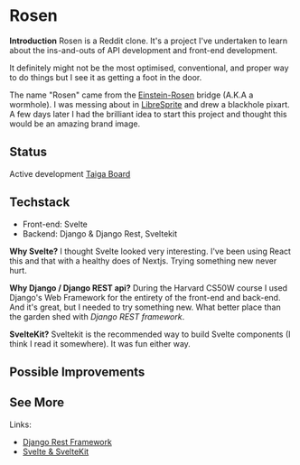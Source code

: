 ﻿# Rosen

**Introduction**
Rosen is a Reddit clone. It's a project I've undertaken to learn about the ins-and-outs of API development and front-end development.

It definitely might not be the most optimised, conventional, and proper way to do things but I see it as getting a foot in the door.

The name "Rosen" came from the [Einstein-Rosen](https://en.wikipedia.org/wiki/Wormhole) bridge (A.K.A a wormhole). I was messing about in [LibreSprite](https://libresprite.github.io/#!/) and drew a blackhole pixart. A few days later I had the brilliant idea to start this project and thought this would be an amazing brand image.

## Status

Active development
[Taiga Board](https://tree.taiga.io/project/neosahadeo-rosen/kanban)


## Techstack

- Front-end: Svelte
- Backend: Django & Django Rest, Sveltekit

**Why Svelte?**
I thought Svelte looked very interesting. I've been using React this and that with a healthy does of Nextjs. Trying something new never hurt.

**Why Django / Django REST api?**
During the Harvard CS50W course I used Django's Web Framework for the entirety of the front-end and back-end. And it's great, but I needed to try something new. What better place than the garden shed with *Django REST framework*.

**SvelteKit?**
Sveltekit is the recommended way to build Svelte components (I think I read it somewhere). It was fun either way.

## Possible Improvements

## See More

Links:
- [Django Rest Framework](https://www.django-rest-framework.org/)
- [Svelte & SvelteKit](https://svelte.dev/)
